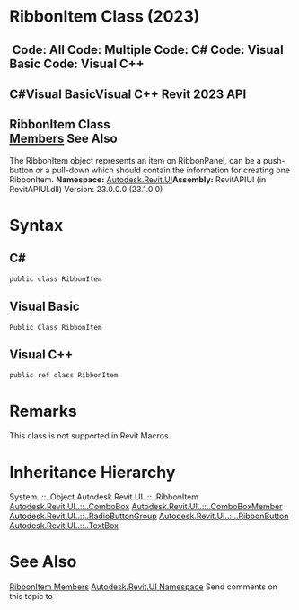 # RibbonItem Class (2023)

﻿
 Code: All Code: Multiple Code: C# Code: Visual Basic Code: Visual C++   
---  
C#Visual BasicVisual C++
Revit 2023 API  
---  
RibbonItem Class  
[Members](08cf7b94-b571-2f60-2974-f9a8f44c1bfa.md "RibbonItem Members") See Also  
---  
The RibbonItem object represents an item on RibbonPanel, can be a push-button or a pull-down which should contain the information for creating one RibbonItem.
**Namespace:** [Autodesk.Revit.UI](e86fd90a-8957-02a6-da7f-ced248966e3e.md "Autodesk.Revit.UI Namespace")**Assembly:** RevitAPIUI (in RevitAPIUI.dll) Version: 23.0.0.0 (23.1.0.0)
# Syntax
C#  
---  
```text
public class RibbonItem
```
  
Visual Basic  
---  
```text
Public Class RibbonItem
```
  
Visual C++  
---  
```text
public ref class RibbonItem
```
  
# Remarks
This class is not supported in Revit Macros.
# Inheritance Hierarchy
System..::..Object Autodesk.Revit.UI..::..RibbonItem [Autodesk.Revit.UI..::..ComboBox](a5667995-e628-13df-c157-39c95b2435d6.md "ComboBox Class") [Autodesk.Revit.UI..::..ComboBoxMember](3677ac9c-03e3-caee-d3eb-60f36856180a.md "ComboBoxMember Class") [Autodesk.Revit.UI..::..RadioButtonGroup](ab5af3a0-2a19-603c-57c6-f28dd78c5f9c.md "RadioButtonGroup Class") [Autodesk.Revit.UI..::..RibbonButton](0f523e1e-6949-451f-97fc-48c3cd9d7c82.md "RibbonButton Class") [Autodesk.Revit.UI..::..TextBox](5cfff6ff-3982-e8f7-a3c8-43d93204d41a.md "TextBox Class")
# See Also
[RibbonItem Members](08cf7b94-b571-2f60-2974-f9a8f44c1bfa.md "RibbonItem Members")
[Autodesk.Revit.UI Namespace](e86fd90a-8957-02a6-da7f-ced248966e3e.md "Autodesk.Revit.UI Namespace")
Send comments on this topic to 